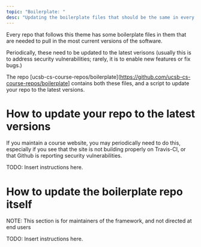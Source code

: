 ```yaml
---
topic: "Boilerplate: "
desc: "Updating the boilerplate files that should be the same in every repo"
---
```


Every repo that follows this theme has some boilerplate files in them that are needed to pull in the most current versions of the software.

Periodically, these need to be updated to the latest verisons (usually this is to address security vulnerabilities; rarely, it is to
enable new features or fix bugs.)

The repo [ucsb-cs-course-repos/boilerplate](https://github.com/ucsb-cs-course-repos/boilerplate] contains both these files, and a script
to update your repo to the latest versions.

# How to update your repo to the latest versions

If you maintain a course website, you may periodically need to do this, especially if you see that the site is not building properly on Travis-CI,
or that Github is reporting security vulnerabilities.

TODO: Insert instructions here.


# How to update the boilerplate repo itself

NOTE: This section is for maintainers of the framework, and not directed at end users

TODO: Insert instructions here.
